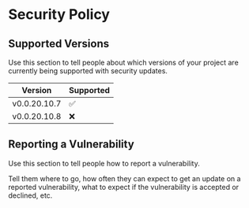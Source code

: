 # Security Policy

## Supported Versions

Use this section to tell people about which versions of your project are currently being supported
with security updates.

| Version      | Supported          |
|--------------|--------------------|
| v0.0.20.10.7 | :white_check_mark: |
| v0.0.20.10.8 | :x:                |

## Reporting a Vulnerability

Use this section to tell people how to report a vulnerability.

Tell them where to go, how often they can expect to get an update on a reported vulnerability, what
to expect if the vulnerability is accepted or declined, etc.
